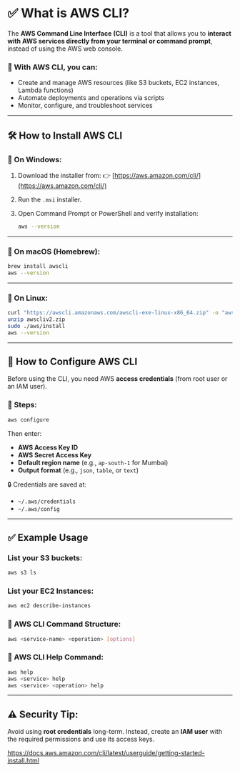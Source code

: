 # ✅ What is AWS CLI?

The **AWS Command Line Interface (CLI)** is a tool that allows you to **interact with AWS services directly from your terminal or command prompt**, instead of using the AWS web console.

### 📌 With AWS CLI, you can:

- Create and manage AWS resources (like S3 buckets, EC2 instances, Lambda functions)
- Automate deployments and operations via scripts
- Monitor, configure, and troubleshoot services

---

## 🛠️ How to Install AWS CLI

### 🔹 On Windows:

1. Download the installer from:
   👉 [https://aws.amazon.com/cli/](https://aws.amazon.com/cli/)
2. Run the `.msi` installer.
3. Open Command Prompt or PowerShell and verify installation:

   ```bash
   aws --version
   ```

---

### 🔹 On macOS (Homebrew):

```bash
brew install awscli
aws --version
```

---

### 🔹 On Linux:

```bash
curl "https://awscli.amazonaws.com/awscli-exe-linux-x86_64.zip" -o "awscliv2.zip"
unzip awscliv2.zip
sudo ./aws/install
aws --version
```

---

## 🔐 How to Configure AWS CLI

Before using the CLI, you need AWS **access credentials** (from root user or an IAM user).

### 🔹 Steps:

```bash
aws configure
```

Then enter:

- **AWS Access Key ID**
- **AWS Secret Access Key**
- **Default region name** (e.g., `ap-south-1` for Mumbai)
- **Output format** (e.g., `json`, `table`, or `text`)

🔒 Credentials are saved at:

- `~/.aws/credentials`
- `~/.aws/config`

---

## ✅ Example Usage

### List your S3 buckets:

```bash
aws s3 ls
```

### List your EC2 Instances:

```bash
aws ec2 describe-instances
```

### 🧩 AWS CLI Command Structure:

```bash
aws <service-name> <operation> [options]
```

### 🧩 AWS CLI Help Command:

```bash
aws help
aws <service> help
aws <service> <operation> help
```

---

## ⚠️ Security Tip:

Avoid using **root credentials** long-term.
Instead, create an **IAM user** with the required permissions and use its access keys.


https://docs.aws.amazon.com/cli/latest/userguide/getting-started-install.html